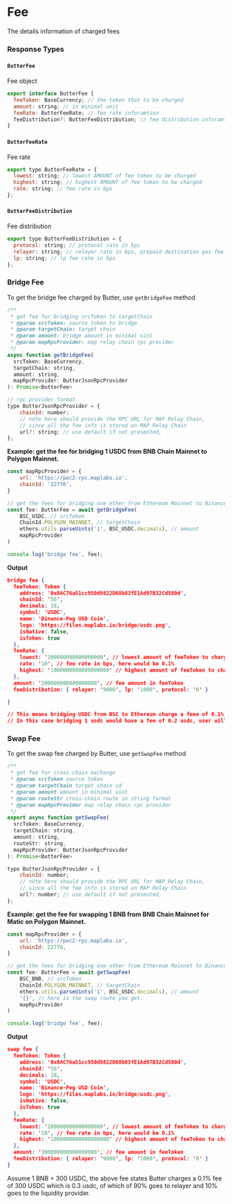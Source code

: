 # Fee

The details information of charged fees

### Response Types[​](https://docs.butternetwork.io/SDK/fees#response-types) <a href="#response-types" id="response-types"></a>

#### **`ButterFee`**[**​**](https://docs.butternetwork.io/SDK/fees#butterfee)

Fee object

```javascript
export interface ButterFee {
  feeToken: BaseCurrency; // the token that to be charged
  amount: string; // in minimal unit
  feeRate: ButterFeeRate; // fee rate inforamtion
  feeDistribution?: ButterFeeDistribution; // fee distribution inforamtion
}
```

#### **`ButterFeeRate`**[**​**](https://docs.butternetwork.io/SDK/fees#butterfeerate)

Fee rate

```javascript
export type ButterFeeRate = {
  lowest: string; // lowest AMOUNT of fee token to be charged
  highest: string; // highest AMOUNT of fee token to be charged
  rate: string; // fee rate in bps
};
```

#### **`ButterFeeDistribution`**[**​**](https://docs.butternetwork.io/SDK/fees#butterfeedistribution)

Fee distribution

```javascript
export type ButterFeeDistribution = {
  protocol: string; // protocol rate in bps
  relayer: string; // relayer rate in bps, prepaid destination gas fee
  lp: string; // lp fee rate in bps
};
```

### Bridge Fee[​](https://docs.butternetwork.io/SDK/fees#bridge-fee) <a href="#bridge-fee" id="bridge-fee"></a>

To get the bridge fee charged by Butter, use `getBridgeFee` method

```javascript
/**
 * get fee for bridging srcToken to targetChain
 * @param srcToken: source token to bridge
 * @param targetChain: target chain
 * @param amount: bridge amount in minimal uint
 * @param mapRpcProvider: map relay chain rpc provider
 */
async function getBridgeFee(
  srcToken: BaseCurrency,
  targetChain: string,
  amount: string,
  mapRpcProvider: ButterJsonRpcProvider
): Promise<ButterFee>

// rpc provider format
type ButterJsonRpcProvider = {
    chainId: number;
    // note here should provide the RPC URL for MAP Relay Chain,
    // since all the fee info is stored on MAP Relay Chain
    url?: string; // use default if not presented, 
};
```

**Example: get the fee for bridging 1 USDC from BNB Chain Mainnet to Polygon Mainnet.**[**​**](https://docs.butternetwork.io/SDK/fees#example-get-the-fee-for-bridging-1-usdc-from-bnb-chain-mainnet-to-polygon-mainnet)

```javascript
const mapRpcProvider = {
    url: 'https://poc2-rpc.maplabs.io', 
    chainId: '22776',
}

// get the fees for bridging one ether from Ethereum Mainnet to Binance Smart Chain
const fee: ButterFee = await getBridgeFee(
    BSC_USDC, // srcToken
    ChainId.POLYGON_MAINNET, // targetChain
    ethers.utils.parseUints('1', BSC_USDC.decimals), // amount
    mapRpcProvider
)

console.log('bridge fee', fee);
```

**Output**[**​**](https://docs.butternetwork.io/SDK/fees#output)

```json
bridge fee {
  feeToken: Token {
    address: '0x8AC76a51cc950d9822D68b83fE1Ad97B32Cd580d',
    chainId: '56',
    decimals: 18,
    symbol: 'USDC',
    name: 'Binance-Peg USD Coin',
    logo: 'https://files.maplabs.io/bridge/usdc.png',
    isNative: false,
    isToken: true
  },
  feeRate: {
    lowest: '200000000000000000', // lowest amount of feeToken to charge
    rate: '10', // fee rate in bps, here would be 0.1%
    highest: '1000000000000000000' // highest amount of feeToken to charge
  },
  amount: '200000000000000000', // fee amount in feeToken
  feeDistribution: { relayer: '9000', lp: '1000', protocol: '0' }

}

// This means bridging USDC from BSC to Ethereum charge a feee of 0.1%, with minimum 0.2 usdc and maximum 1 usdc.
// In this case bridging 1 usdc would have a fee of 0.2 usdc, user will get 0.8 usdc after the fee deduction.
```

### Swap Fee[​](https://docs.butternetwork.io/SDK/fees#swap-fee) <a href="#swap-fee" id="swap-fee"></a>

To get the swap fee charged by Butter, use `getSwapFee` method

```javascript
/**
 * get fee for cross-chain exchange
 * @param srcToken source token
 * @param targetChain target chain id
 * @param amount amount in minimal uint
 * @param routeStr cross-chain route in string format
 * @param mapRpcProvider map relay chain rpc provider
 */
export async function getSwapFee(
  srcToken: BaseCurrency,
  targetChain: string,
  amount: string,
  routeStr: string,
  mapRpcProvider: ButterJsonRpcProvider
): Promise<ButterFee>

type ButterJsonRpcProvider = {
    chainId: number;
    // note here should provide the RPC URL for MAP Relay Chain,
    // since all the fee info is stored on MAP Relay Chain
    url?: number; // use default if not presented, 
};
```

**Example: get the fee for swapping 1 BNB from BNB Chain Mainnet for Matic on Polygon Mainnet.**[**​**](https://docs.butternetwork.io/SDK/fees#example-get-the-fee-for-swapping-1-bnb-from-bnb-chain-mainnet-for-matic-on-polygon-mainnet)

```javascript
const mapRpcProvider = {
    url: 'https://poc2-rpc.maplabs.io', 
    chainId: 22776,
}

// get the fees for bridging one ether from Ethereum Mainnet to Binance Smart Chain
const fee: ButterFee = await getSwapFee(
    BSC_BNB, // srcToken
    ChainId.POLYGON_MAINNET, // targetChain
    ethers.utils.parseUints('1', BSC_USDC.decimals), // amount
    '{}', // here is the swap route you get.
    mapRpcProvider
)

console.log('bridge fee', fee);
```

**Output**[**​**](https://docs.butternetwork.io/SDK/fees#output-1)

```json
swap fee {
  feeToken: Token {
    address: '0x8AC76a51cc950d9822D68b83fE1Ad97B32Cd580d',
    chainId: '56',
    decimals: 18,
    symbol: 'USDC',
    name: 'Binance-Peg USD Coin',
    logo: 'https://files.maplabs.io/bridge/usdc.png',
    isNative: false,
    isToken: true
  },
  feeRate: {
    lowest: '200000000000000000', // lowest amount of feeToken to charge, 0.2 usdc
    rate: '10', // fee rate in bps, here would be 0.1%
    highest: '1000000000000000000' // highest amount of feeToken to charge. 1 usdc
  },
  amount: '300000000000000000', // fee amount in feeToken
  feeDistribution: { relayer: '9000', lp: '1000', protocol: '0' }
}
```

Assume 1 BNB = 300 USDC, the above fee states Butter charges a 0.1% fee of 300 USDC which is 0.3 usdc, of which of 90% goes to relayer and 10% goes to the liquidity provider.
